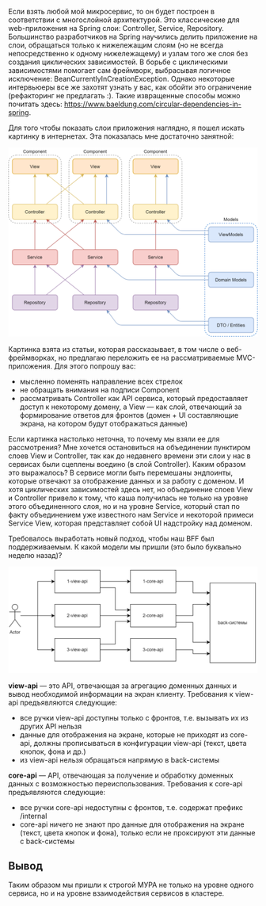 Если взять любой мой микросервис, то он будет построен в соответствии с многослойной архитектурой. Это классические для web-приложения на Spring слои: Controller, Service, Repository. Большинство разработчиков на Spring научились делить приложение на слои, обращаться только к нижележащим слоям (но не всегда непосредственно к одному нижележащему) и узлам того же слоя без создания циклических зависимостей. В борьбе с циклическими зависимостями помогает сам фреймворк, выбрасывая логичное исключение: BeanCurrentlyInCreationException. Однако некоторые интервьюеры все же захотят узнать у вас, как обойти это ограничение (рефакторинг не предлагать :). Такие извращенные способы можно почитать здесь: https://www.baeldung.com/circular-dependencies-in-spring.

Для того чтобы показать слои приложения наглядно, я пошел искать картинку в интернетах. Эта показалась мне достаточно занятной: 

![img.png](img.png)

Картинка взята из статьи, которая рассказывает, в том числе о веб-фреймворках, но предлагаю переложить ее на рассматриваемые MVC-приложения. Для этого попрошу вас:
* мысленно поменять направление всех стрелок
* не обращать внимания на подписи Component
* рассматривать Controller как API сервиса, который предоставляет доступ к некоторому домену, а View — как слой, отвечающий за формирование ответов для фронтов (домен + UI составляющие экрана, на котором будут отображаться данные)

Если картинка настолько неточна, то почему мы взяли ее для рассмотрения? Мне хочется остановиться на объединении пунктиром слоев View и Controller, так как до недавнего времени эти слои у нас в сервисах были сцеплены воедино (в слой Controller). Каким образом это выражалось? В сервисе могли быть перемешаны эндпоинты, которые отвечают за отображение данных и за работу с доменом. И хотя циклических зависимостей здесь нет, но объединение слоев View и Controller привело к тому, что каша получилась не только на уровне этого объединенного слоя, но и на уровне Service, который стал по факту объединением уже известного нам Service и некоторой примеси Service View, которая представляет собой UI надстройку над доменом.

Требовалось выработать новый подход, чтобы наш BFF был поддерживаемым. К какой модели мы пришли (это было буквально неделю назад)?

![img_1.png](img_1.png)

**view-api** — это API, отвечающая за агрегацию доменных данных и вывод необходимой информации на экран клиенту. Требования к view-api предъявляются следующие:

* все ручки view-api доступны только с фронтов, т.е. вызывать их из других API нельзя
* данные для отображения на экране, которые не приходят из core-api, должны прописываться в конфигурации view-api (текст, цвета кнопок, фона и др.)
* из view-api нельзя обращаться напрямую в back-системы

**core-api** — API, отвечающая за получение и обработку доменных данных с возможностью переиспользования. Требования к core-api предъявляются следующие:

* все ручки core-api недоступны с фронтов, т.е. содержат префикс /internal
* core-api ничего не знают про данные для отображения на экране (текст, цвета кнопок и фона), только если не проксируют эти данные с back-системы

## Вывод

Таким образом мы пришли к строгой МУРА не только на уровне одного сервиса, но и на уровне взаимодействия сервисов в кластере.